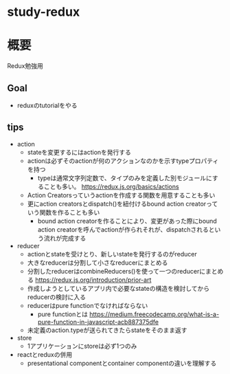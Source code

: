 # study-redux
# 概要
Redux勉強用

## Goal
- reduxのtutorialをやる

## tips
- action
    - stateを変更するにはactionを発行する
    - actionは必ずそのactionが何のアクションなのかを示すtypeプロパティを持つ
      - typeは通常文字列定数で、タイプのみを定義した別モジュールにすることも多い。
https://redux.js.org/basics/actions
    - Action Creatorsっていうactionを作成する関数を用意することも多い
    - 更にaction creatorsとdispatch()を紐付けるbound action creatorっていう関数を作ることも多い
      - bound action creatorを作ることにより、変更があった際にbound action creatorを呼んでactionが作られそれが、dispatchされるという流れが完成する
- reducer
    - actionとstateを受けとり、新しいstateを発行するのがreducer
    - 大きなreducerは分割して小さなreducerにまとめる
    - 分割したreducerはcombineReducers()を使って一つのreducerにまとめる
https://redux.js.org/introduction/prior-art
    - 作成しようとしているアプリ内で必要なstateの構造を検討してからreducerの検討に入る
    - reducerはpure functionでなければならない
      - pure functionとは
https://medium.freecodecamp.org/what-is-a-pure-function-in-javascript-acb887375dfe
    - 未定義のaction.typeが送られてきたらstateをそのまま返す
- store
  - 1アプリケーションにstoreは必ず1つのみ
- reactとreduxの併用
  - presentational componentとcontainer componentの違いを理解する